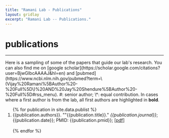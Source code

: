 ```yaml
---
title: "Ramani Lab - Publications"
layout: gridlay
excerpt: "Ramani Lab -- Publications."
---
```



# **publications**
<hr>
Here is a sampling of some of the papers that guide our lab's research. You can also find me on [google scholar](https://scholar.google.com/citations?user=BjwGIbcAAAAJ&hl=en) and [pubmed](https://www.ncbi.nlm.nih.gov/pubmed?term=\(Vijay%20Ramani%5BAuthor%20-%20Full%5D\)%20AND%20Jay%20Shendure%5BAuthor%20-%20Full%5D#rss_menu). #: senior author; \*: equal contribution. In cases where a first author is from the lab, all first authors are highlighted in <b>bold</b>.

<div class="wrapper row3">
  <div id="container">
    <div class="full_width clear">
      <ol>
        {% for publication in site.data.publist %}
          <li>
            {{publication.authors}}. ""{{publication.title}}." <i>{{publication.journal}}</i>; {{publication.date}}; PMID: {{publication.pmid}}; <a href="{{publication.pdf}}">[pdf]</a>
          </li>
          <br>
        {% endfor %}
      </ol>
    </div>
  </div>
</div>
